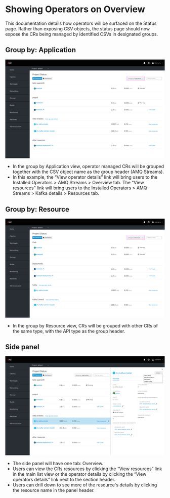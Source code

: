 # Showing Operators on Overview

This documentation details how operators will be surfaced on the Status page. Rather than exposing CSV objects, the status page should now expose the CRs being managed by identified CSVs in designated groups.

## Group by: Application
![image](img/operators8-app.png)
* In the group by Application view, operator managed CRs will be grouped together with the CSV object name as the group header (AMQ Streams).
* In this example, the “View operator details” link will bring users to the Installed Operators > AMQ Streams > Overview tab. The “View resources” link will bring users to the Installed Operators > AMQ Streams > Kafka details > Resources tab.

## Group by: Resource
![image](img/operators8-resource.png)
* In the group by Resource view, CRs will be grouped with other CRs of the same type, with the API type as the group header.

## Side panel
![image](img/operators8-overview.png)
* The side panel will have one tab: Overview.
* Users can view the CRs resources by clicking the “View resources” link in the main list view or the operator details by clicking the “View operators details” link next to the section header.
* Users can drill down to see more of the resource's details by clicking the resource name in the panel header.
